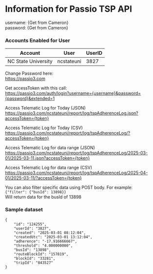 # Information for Passio TSP API

username: {Get from Cameron}  
password: {Get from Cameron}
  
  
### Accounts Enabled for User
  
| Account  | User | UserID |
| ------------- | ------------- | --- |
| NC State University | ncstateuni | 3827 |


Change Password here:  
https://passio3.com

Get accessToken with this call:  
https://passio3.com/auth/login?username={username}&password={password}&extended=1

Access Telematic Log for Today (JSON)  
https://passio3.com/ncstateuni/report/log/tspAdherenceLog.json?accessToken={token}

Access Telematic Log for Today (CSV)  
https://passio3.com/ncstateuni/report/log/tspAdherenceLog/?accessToken={token}

Access Telematic Log for data range (JSON)  
https://passio3.com/ncstateuni/report/log/tspAdherenceLog/2025-03-01/2025-03-11.json?accessToken={token}

Access Telematic Log for data range (CSV)  
https://passio3.com/ncstateuni/report/log/tspAdherenceLog/2025-04-01/2025-03-11/?accessToken={token}

You can also filter specific data using POST body. For example:  
`{"filter": {"busId": 13898}}`  
Will return data for the busId of 13898

### Sample dataset
```
{
    "id": "124255",
    "userId": "3827",
    "created": "2025-03-01 08:12:04",
    "createdUtc": "2025-03-01 13:12:04",
    "adherence": "-17.916666667",
    "threshold": "4.000000000",
    "busId": "13898",
    "routeBlockId": "157819",
    "blockId": "33281",
    "tripId": "843527"
}
```
